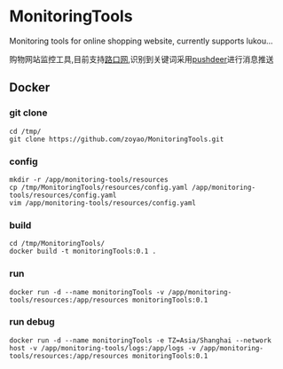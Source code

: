 # MonitoringTools

Monitoring tools for online shopping website, currently supports lukou...

购物网站监控工具,目前支持[路口网](<https://lukou.com/>),识别到关键词采用[pushdeer](<https://github.com/easychen/pushdeer.git>)进行消息推送

## Docker

### git clone
```shell
cd /tmp/
git clone https://github.com/zoyao/MonitoringTools.git
```

### config
```shell
mkdir -r /app/monitoring-tools/resources
cp /tmp/MonitoringTools/resources/config.yaml /app/monitoring-tools/resources/config.yaml
vim /app/monitoring-tools/resources/config.yaml
```

### build
```shell
cd /tmp/MonitoringTools/
docker build -t monitoringTools:0.1 .
```

### run
```shell
docker run -d --name monitoringTools -v /app/monitoring-tools/resources:/app/resources monitoringTools:0.1
```

### run debug
```shell
docker run -d --name monitoringTools -e TZ=Asia/Shanghai --network host -v /app/monitoring-tools/logs:/app/logs -v /app/monitoring-tools/resources:/app/resources monitoringTools:0.1
```
